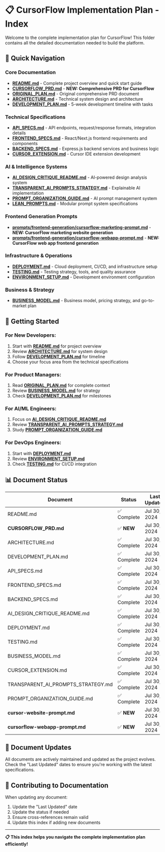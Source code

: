 # 📋 CursorFlow Implementation Plan - Index

Welcome to the complete implementation plan for CursorFlow! This folder contains all the detailed documentation needed to build the platform.

## 🎯 Quick Navigation

### **Core Documentation**
- [**README.md**](./README.md) - Complete project overview and quick start guide
- [**CURSORFLOW_PRD.md**](./CURSORFLOW_PRD.md) - **NEW: Comprehensive PRD for CursorFlow**
- [**ORIGINAL_PLAN.md**](./ORIGINAL_PLAN.md) - Original comprehensive PRD document
- [**ARCHITECTURE.md**](./ARCHITECTURE.md) - Technical system design and architecture
- [**DEVELOPMENT_PLAN.md**](./DEVELOPMENT_PLAN.md) - 5-week development timeline with tasks

### **Technical Specifications**
- [**API_SPECS.md**](./API_SPECS.md) - API endpoints, request/response formats, integration details
- [**FRONTEND_SPECS.md**](./FRONTEND_SPECS.md) - React/Next.js frontend requirements and components
- [**BACKEND_SPECS.md**](./BACKEND_SPECS.md) - Express.js backend services and business logic
- [**CURSOR_EXTENSION.md**](./CURSOR_EXTENSION.md) - Cursor IDE extension development

### **AI & Intelligence Systems**
- [**AI_DESIGN_CRITIQUE_README.md**](./AI_DESIGN_CRITIQUE_README.md) - AI-powered design analysis system
- [**TRANSPARENT_AI_PROMPTS_STRATEGY.md**](./TRANSPARENT_AI_PROMPTS_STRATEGY.md) - Explainable AI implementation
- [**PROMPT_ORGANIZATION_GUIDE.md**](./PROMPT_ORGANIZATION_GUIDE.md) - AI prompt management system
- [**LEAN_PROMPTS.md**](./LEAN_PROMPTS.md) - Modular prompt system specifications

### **Frontend Generation Prompts**
- [**prompts/frontend-generation/cursorflow-marketing-prompt.md**](../prompts/frontend-generation/cursorflow-marketing-prompt.md) - **NEW: CursorFlow marketing website generation**
- [**prompts/frontend-generation/cursorflow-webapp-prompt.md**](../prompts/frontend-generation/cursorflow-webapp-prompt.md) - **NEW: CursorFlow web app frontend generation**

### **Infrastructure & Operations**
- [**DEPLOYMENT.md**](./DEPLOYMENT.md) - Cloud deployment, CI/CD, and infrastructure setup
- [**TESTING.md**](./TESTING.md) - Testing strategy, tools, and quality assurance
- [**ENVIRONMENT_SETUP.md**](./ENVIRONMENT_SETUP.md) - Development environment configuration

### **Business & Strategy**
- [**BUSINESS_MODEL.md**](./BUSINESS_MODEL.md) - Business model, pricing strategy, and go-to-market plan

## 🚀 Getting Started

### **For New Developers:**
1. Start with [**README.md**](./README.md) for project overview
2. Review [**ARCHITECTURE.md**](./ARCHITECTURE.md) for system design
3. Follow [**DEVELOPMENT_PLAN.md**](./DEVELOPMENT_PLAN.md) for timeline
4. Choose your focus area from the technical specifications

### **For Product Managers:**
1. Read [**ORIGINAL_PLAN.md**](./ORIGINAL_PLAN.md) for complete context
2. Review [**BUSINESS_MODEL.md**](./BUSINESS_MODEL.md) for strategy
3. Check [**DEVELOPMENT_PLAN.md**](./DEVELOPMENT_PLAN.md) for milestones

### **For AI/ML Engineers:**
1. Focus on [**AI_DESIGN_CRITIQUE_README.md**](./AI_DESIGN_CRITIQUE_README.md)
2. Review [**TRANSPARENT_AI_PROMPTS_STRATEGY.md**](./TRANSPARENT_AI_PROMPTS_STRATEGY.md)
3. Study [**PROMPT_ORGANIZATION_GUIDE.md**](./PROMPT_ORGANIZATION_GUIDE.md)

### **For DevOps Engineers:**
1. Start with [**DEPLOYMENT.md**](./DEPLOYMENT.md)
2. Review [**ENVIRONMENT_SETUP.md**](./ENVIRONMENT_SETUP.md)
3. Check [**TESTING.md**](./TESTING.md) for CI/CD integration

## 📊 Document Status

| Document | Status | Last Updated | Priority |
|----------|--------|--------------|----------|
| README.md | ✅ Complete | Jul 30, 2024 | High |
| **CURSORFLOW_PRD.md** | ✅ **NEW** | Jul 30, 2024 | **High** |
| ARCHITECTURE.md | ✅ Complete | Jul 30, 2024 | High |
| DEVELOPMENT_PLAN.md | ✅ Complete | Jul 30, 2024 | High |
| API_SPECS.md | ✅ Complete | Jul 30, 2024 | High |
| FRONTEND_SPECS.md | ✅ Complete | Jul 30, 2024 | High |
| BACKEND_SPECS.md | ✅ Complete | Jul 30, 2024 | High |
| AI_DESIGN_CRITIQUE_README.md | ✅ Complete | Jul 30, 2024 | High |
| DEPLOYMENT.md | ✅ Complete | Jul 30, 2024 | Medium |
| TESTING.md | ✅ Complete | Jul 30, 2024 | Medium |
| BUSINESS_MODEL.md | ✅ Complete | Jul 30, 2024 | Medium |
| CURSOR_EXTENSION.md | ✅ Complete | Jul 30, 2024 | Low |
| TRANSPARENT_AI_PROMPTS_STRATEGY.md | ✅ Complete | Jul 30, 2024 | Medium |
| PROMPT_ORGANIZATION_GUIDE.md | ✅ Complete | Jul 30, 2024 | Medium |
| **cursor-website-prompt.md** | ✅ **NEW** | Jul 30, 2024 | **Medium** |
| **cursorflow-webapp-prompt.md** | ✅ **NEW** | Jul 30, 2024 | **Medium** |

## 🔄 Document Updates

All documents are actively maintained and updated as the project evolves. Check the "Last Updated" dates to ensure you're working with the latest specifications.

## 📝 Contributing to Documentation

When updating any document:
1. Update the "Last Updated" date
2. Update the status if needed
3. Ensure cross-references remain valid
4. Update this index if adding new documents

---

**📋 This index helps you navigate the complete implementation plan efficiently!** 